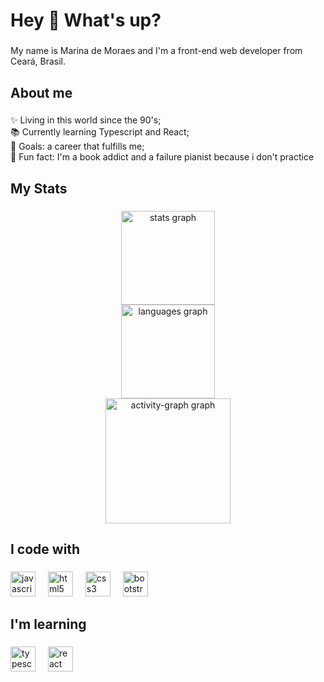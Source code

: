 <h1 align="left">Hey 👋 What's up?</h1>

###

<p align="left">My name is Marina de Moraes and I'm a front-end web developer from Ceará, Brasil.</p>

###

<h2 align="left">About me</h2>

###

<p align="left">✨ Living in this world since the 90's;<br>📚 Currently learning Typescript and React;<br>🎯 Goals: a career that fulfills me;<br>🎲 Fun fact: I'm a book addict and a failure pianist because i don't practice</p>

###

<h2 align="left">My Stats</h2>

###

<div align="center">
  <img src="https://github-readme-stats.vercel.app/api?username=momarin&hide_title=false&hide_rank=false&show_icons=true&include_all_commits=true&count_private=true&disable_animations=false&theme=gruvbox_light&locale=en&hide_border=true&order=1" height="150" alt="stats graph" /> <br>
  <img src="https://github-readme-stats.vercel.app/api/top-langs?username=momarin&locale=en&hide_title=false&layout=compact&card_width=320&langs_count=5&theme=gruvbox_light&hide_border=true&order=2" height="150" alt="languages graph" /> <br>
  <img src="https://github-readme-activity-graph.vercel.app/graph?username=momarin&radius=16&theme=gruvbox&area=true&order=5&hide_border=true&hide_title=false" height="200" alt="activity-graph graph"  />
</div>

###

<h2 align="left">I code with</h2>

###

<div align="left">
  <img src="https://cdn.jsdelivr.net/gh/devicons/devicon/icons/javascript/javascript-original.svg" height="40" alt="javascript logo"  />
  <img width="12" />
  <img src="https://cdn.jsdelivr.net/gh/devicons/devicon/icons/html5/html5-original.svg" height="40" alt="html5 logo"  />
  <img width="12" />
  <img src="https://cdn.jsdelivr.net/gh/devicons/devicon/icons/css3/css3-original.svg" height="40" alt="css3 logo"  />
  <img width="12" />
  <img src="https://cdn.jsdelivr.net/gh/devicons/devicon/icons/bootstrap/bootstrap-original.svg" height="40" alt="bootstrap logo"  />
</div>

###

<h2 align="left">I'm learning</h2>

###

<div align="left">
  <img src="https://cdn.jsdelivr.net/gh/devicons/devicon/icons/typescript/typescript-original.svg" height="40" alt="typescript logo"  />
  <img width="12" />
  <img src="https://cdn.jsdelivr.net/gh/devicons/devicon/icons/react/react-original.svg" height="40" alt="react logo"  />
</div>

###
